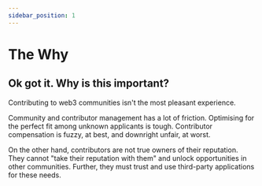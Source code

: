 ```yaml
---
sidebar_position: 1
---
```

# The Why

## Ok got it. Why is this important?

Contributing to web3 communities isn't the most pleasant experience.

Community and contributor management has a lot of friction. Optimising for the perfect fit among unknown applicants is tough. Contributor compensation is fuzzy, at best, and downright unfair, at worst.

On the other hand, contributors are not true owners of their reputation. They cannot "take their reputation with them" and unlock opportunities in other communities. Further, they must trust and use third-party applications for these needs.
